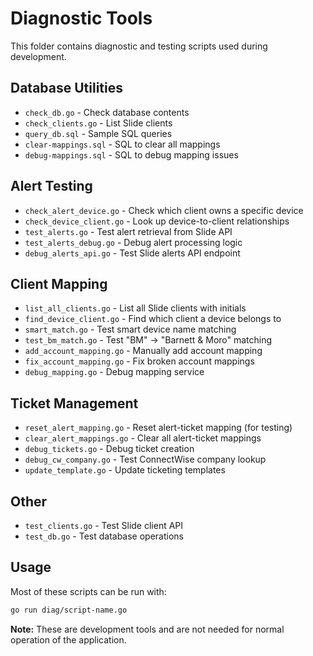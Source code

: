 # Diagnostic Tools

This folder contains diagnostic and testing scripts used during development.

## Database Utilities

- `check_db.go` - Check database contents
- `check_clients.go` - List Slide clients
- `query_db.sql` - Sample SQL queries
- `clear-mappings.sql` - SQL to clear all mappings
- `debug-mappings.sql` - SQL to debug mapping issues

## Alert Testing

- `check_alert_device.go` - Check which client owns a specific device
- `check_device_client.go` - Look up device-to-client relationships
- `test_alerts.go` - Test alert retrieval from Slide API
- `test_alerts_debug.go` - Debug alert processing logic
- `debug_alerts_api.go` - Test Slide alerts API endpoint

## Client Mapping

- `list_all_clients.go` - List all Slide clients with initials
- `find_device_client.go` - Find which client a device belongs to
- `smart_match.go` - Test smart device name matching
- `test_bm_match.go` - Test "BM" → "Barnett & Moro" matching
- `add_account_mapping.go` - Manually add account mapping
- `fix_account_mapping.go` - Fix broken account mappings
- `debug_mapping.go` - Debug mapping service

## Ticket Management

- `reset_alert_mapping.go` - Reset alert-ticket mapping (for testing)
- `clear_alert_mappings.go` - Clear all alert-ticket mappings
- `debug_tickets.go` - Debug ticket creation
- `debug_cw_company.go` - Test ConnectWise company lookup
- `update_template.go` - Update ticketing templates

## Other

- `test_clients.go` - Test Slide client API
- `test_db.go` - Test database operations

## Usage

Most of these scripts can be run with:

```bash
go run diag/script-name.go
```

**Note:** These are development tools and are not needed for normal operation of the application.